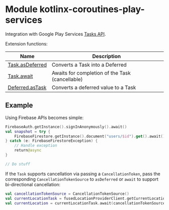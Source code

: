 # Module kotlinx-coroutines-play-services

Integration with Google Play Services [Tasks API](https://developers.google.com/android/guides/tasks).

Extension functions:

| **Name** | **Description**
| -------- | ---------------
| [Task.asDeferred][asDeferred] | Converts a Task into a Deferred
| [Task.await][await] | Awaits for completion of the Task (cancellable)
| [Deferred.asTask][asTask] | Converts a deferred value to a Task

## Example

Using Firebase APIs becomes simple:

```kotlin
FirebaseAuth.getInstance().signInAnonymously().await()
val snapshot = try {
    FirebaseFirestore.getInstance().document("users/$id").get().await() // Cancellable await
} catch (e: FirebaseFirestoreException) {
    // Handle exception
    return@async
}

// Do stuff
```

If the `Task` supports cancellation via passing a `CancellationToken`, pass the corresponding `CancellationTokenSource` to `asDeferred` or `await` to support bi-directional cancellation:

```kotlin
val cancellationTokenSource = CancellationTokenSource()
val currentLocationTask = fusedLocationProviderClient.getCurrentLocation(PRIORITY_HIGH_ACCURACY, cancellationTokenSource.token)
val currentLocation = currentLocationTask.await(cancellationTokenSource) // cancelling `await` also cancels `currentLocationTask`, and vice versa
```

[asDeferred]: https://kotlin.github.io/kotlinx.coroutines/kotlinx-coroutines-play-services/kotlinx.coroutines.tasks/as-deferred.html
[await]: https://kotlin.github.io/kotlinx.coroutines/kotlinx-coroutines-play-services/kotlinx.coroutines.tasks/await.html
[asTask]: https://kotlin.github.io/kotlinx.coroutines/kotlinx-coroutines-play-services/kotlinx.coroutines.tasks/as-task.html
